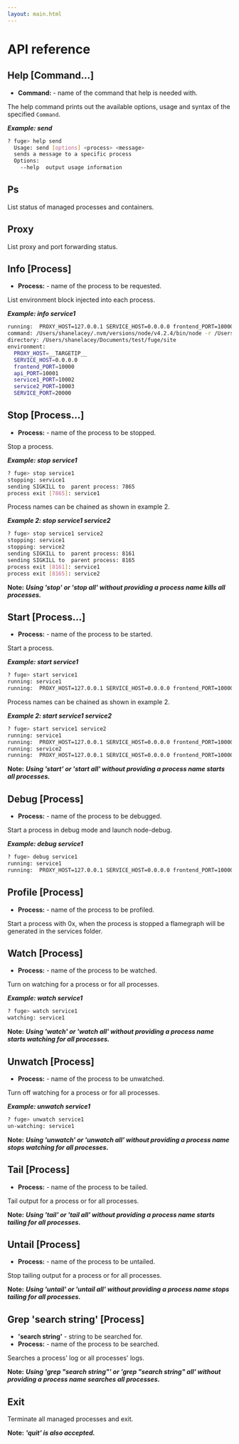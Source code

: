 ```yaml
---
layout: main.html
---
```


# API reference


## Help [Command...]
- __Command:__ - name of the command that help is needed with.

The help command prints out the available options, usage and syntax of the specified `Command`.

___Example: send___
```bash
? fuge> help send
  Usage: send [options] <process> <message>
  sends a message to a specific process
  Options:
    --help  output usage information
```

## Ps
List status of managed processes and containers.

## Proxy
List proxy and port forwarding status.

## Info [Process]
- __Process:__ - name of the process to be requested.

List environment block injected into each process.

___Example: info service1___
```bash
running:  PROXY_HOST=127.0.0.1 SERVICE_HOST=0.0.0.0 frontend_PORT=10000 api_PORT=10001 service1_PORT=10002 service2_PORT=10003 SERVICE_PORT=20000  exec /Users/shanelacey/.nvm/versions/node/v4.2.4/bin/node -r /Users/shanelacey/Documents/fuge/fuge.js index.js
command: /Users/shanelacey/.nvm/versions/node/v4.2.4/bin/node -r /Users/shanelacey/Documents/fuge/fuge.js index.js
directory: /Users/shanelacey/Documents/test/fuge/site
environment:
  PROXY_HOST=__TARGETIP__
  SERVICE_HOST=0.0.0.0
  frontend_PORT=10000
  api_PORT=10001
  service1_PORT=10002
  service2_PORT=10003
  SERVICE_PORT=20000
```

## Stop [Process...]
- __Process:__ - name of the process to be stopped.

Stop a process.

___Example: stop service1___
```bash
? fuge> stop service1
stopping: service1
sending SIGKILL to  parent process: 7865
process exit [7865]: service1
```

Process names can be chained as shown in example 2.

___Example 2: stop service1 service2___
```bash
? fuge> stop service1 service2
stopping: service1
stopping: service2
sending SIGKILL to  parent process: 8161
sending SIGKILL to  parent process: 8165
process exit [8161]: service1
process exit [8165]: service2
```

__Note:__ ___Using 'stop' or 'stop all' without providing a process name kills all processes.___

## Start [Process...]
- __Process:__ - name of the process to be started.

Start a process.

___Example: start service1___
```bash
? fuge> start service1
running: service1
running:  PROXY_HOST=127.0.0.1 SERVICE_HOST=0.0.0.0 frontend_PORT=10000 api_PORT=10001 service1_PORT=10002 service2_PORT=10003 SERVICE_PORT=20002  exec /Users/shanelacey/.nvm/versions/node/v4.2.4/bin/node -r /Users/shanelacey/Documents/fuge/fuge.js service.js
```

Process names can be chained as shown in example 2.

___Example 2: start service1 service2___
```bash
? fuge> start service1 service2
running: service1
running:  PROXY_HOST=127.0.0.1 SERVICE_HOST=0.0.0.0 frontend_PORT=10000 api_PORT=10001 service1_PORT=10002 service2_PORT=10003 SERVICE_PORT=20002  exec /Users/shanelacey/.nvm/versions/node/v4.2.4/bin/node -r /Users/shanelacey/Documents/fuge/fuge.js service.js
running: service2
running:  PROXY_HOST=127.0.0.1 SERVICE_HOST=0.0.0.0 frontend_PORT=10000 api_PORT=10001 service1_PORT=10002 service2_PORT=10003 SERVICE_PORT=20003  exec /Users/shanelacey/.nvm/versions/node/v4.2.4/bin/node -r /Users/shanelacey/Documents/fuge/fuge.js service.js
```

__Note:__ ___Using 'start' or 'start all' without providing a process name starts all processes.___

## Debug [Process]
- __Process:__ - name of the process to be debugged.

Start a process in debug mode and launch node-debug.

___Example: debug service1___
```bash
? fuge> debug service1
running: service1
running:  PROXY_HOST=127.0.0.1 SERVICE_HOST=0.0.0.0 frontend_PORT=10000 api_PORT=10001 service1_PORT=10002 service2_PORT=10003 SERVICE_PORT=20002  exec node-debug -d 5858 -p 8080 service.js
```

## Profile [Process]
- __Process:__ - name of the process to be profiled.

Start a process with 0x, when the process is stopped a flamegraph will be generated in the services folder.

## Watch [Process]
- __Process:__ - name of the process to be watched.

Turn on watching for a process or for all processes.

___Example: watch service1___
```bash
? fuge> watch service1
watching: service1
```

__Note:__ ___Using 'watch' or 'watch all' without providing a process name starts watching for all processes.___

## Unwatch [Process]
- __Process:__ - name of the process to be unwatched.

Turn off watching for a process or for all processes.

___Example: unwatch service1___
```bash
? fuge> unwatch service1
un-watching: service1
```

__Note:__ ___Using 'unwatch' or 'unwatch all' without providing a process name stops watching for all processes.___

## Tail [Process]
- __Process:__ - name of the process to be tailed.

Tail output for a process or for all processes.

__Note:__ ___Using 'tail' or 'tail all' without providing a process name starts tailing for all processes.___

## Untail [Process]
- __Process:__ - name of the process to be untailed.

Stop tailing output for a process or for all processes.

__Note:__ ___Using 'untail' or 'untail all' without providing a process name stops tailing for all processes.___

## Grep 'search string' [Process]
- __'search string'__ - string to be searched for.
- __Process:__ - name of the process to be searched.

Searches a process' log or all processes' logs.

__Note:__ ___Using 'grep "search string"' or 'grep "search string" all' without providing a process name searches all processes.___

## Exit
Terminate all managed processes and exit.

__Note:__ ___'quit' is also accepted.___
